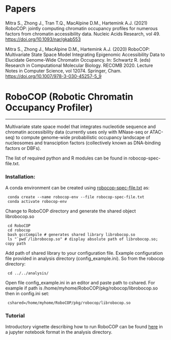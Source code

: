 # Papers

Mitra S., Zhong J., Tran T.Q., MacAlpine D.M., Hartemink A.J. (2021)
RoboCOP: jointly computing chromatin occupancy profiles for numerous
factors from chromatin accessibility data. Nucleic Acids Research, vol 49. https://doi.org/10.1093/nar/gkab553  

Mitra S., Zhong J., MacAlpine D.M., Hartemink A.J. (2020) RoboCOP: Multivariate State Space Model Integrating Epigenomic Accessibility Data to Elucidate Genome-Wide Chromatin Occupancy. In: Schwartz R. (eds) Research in Computational Molecular Biology. RECOMB 2020. Lecture Notes in Computer Science, vol 12074. Springer, Cham.  https://doi.org/10.1007/978-3-030-45257-5_9

# RoboCOP (Robotic Chromatin Occupancy Profiler)
---------------------------------------------------------------------------
Multivariate state space model that integrates nucleotide sequence and
chromatin accessibility data (currently uses only with MNase-seq or ATAC-seq) to
compute genome-wide probabilistic occupancy landscape of nucleosomes and
transciption factors (collectively known as DNA-binding factors or DBFs).

The list of required python and R modules can be found in robocop-spec-file.txt.

### Installation:

A conda environment can be created using [robocop-spec-file.txt](https://github.com/HarteminkLab/RoboCOP/blob/master/robocop-spec-file.txt) as:

```
 conda create --name robocop-env --file robocop-spec-file.txt
 conda activate robocop-env
```

Change to RoboCOP directory and generate the shared object librobocop.so

```
 cd RoboCOP
 cd robocop
 bash gccCompile # generates shared library librobocop.so
 ls "`pwd`/librobocop.so" # display absolute path of librobocop.so; copy path
```

Add path of shared library to your configuration file. Example
configuration file provided in analysis directory (config_example.ini). So from the robocop
directory:

```
 cd ../../analysis/
```

Open file config_example.ini in an editor and paste path to cshared. For example if
path is /home/myhome/RoboCOP/pkg/robocop/librobocop.so then in config.ini set:

```
 cshared=/home/myhome/RoboCOP/pkg/robocop/librobocop.so
```

### Tutorial

Introductory vignette describing how to run RoboCOP can be found
[here](https://github.com/HarteminkLab/RoboCOP/blob/master/analysis/example_robocop.ipynb)
in a
jupyter notebook format in the analysis directory.

